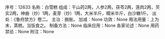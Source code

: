 序号：12633
名称：白雪糕
组成：干山药2两，人参2两，茯苓2两，莲肉2两，芡实2两，神曲（炒）1两，麦芽（炒）1两，大米半斤，糯米半斤，白沙糖1斤。
出处：《鲁府禁方》卷二。
主治：臌胀。
加减：None
功效：None
用法用量：上为末，蒸糕。当饭食之。
制备方法：None
临床应用：None
各家论述：None
用药禁忌：None
附注：None
